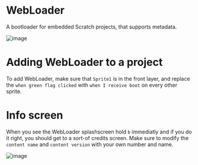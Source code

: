 # WebLoader
A bootloader for embedded Scratch projects, that supports metadata.

![image](https://github.com/user-attachments/assets/82eea945-882e-4234-887c-fb43c5303bd1)

# Adding WebLoader to a project

To add WebLoader, make sure that `Sprite1` is in the front layer, and replace the `when green flag clicked` with `when I receive boot` on every other sprite.

# Info screen

When you see the WebLoader splashscreen hold `b` immediatly and if you do it right, you should get to a sort-of credits screen. Make sure to modify the `content name` and `content version` with your own number and name.

![image](https://github.com/user-attachments/assets/7c7e2ef0-4bf8-473d-a749-765258645aa6)
